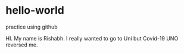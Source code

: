 # hello-world
practice using github

HI. My name is Rishabh. I really wanted to go to Uni but Covid-19 UNO reversed me.
